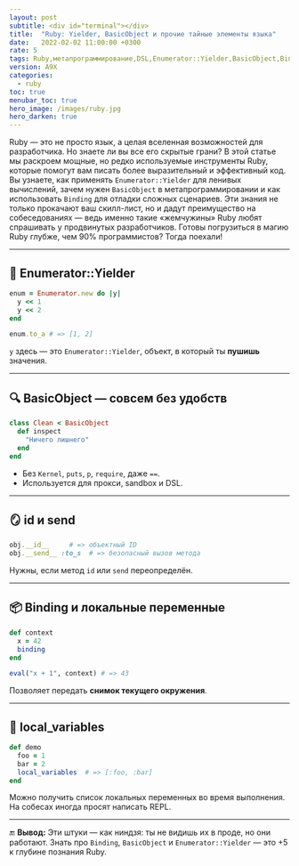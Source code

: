 ```yaml
---
layout: post
subtitle: <div id="terminal"></div>
title:  "Ruby: Yielder, BasicObject и прочие тайные элементы языка"
date:   2022-02-02 11:00:00 +0300
rate: 5
tags: Ruby,метапрограммирование,DSL,Enumerator::Yielder,BasicObject,Binding
version: A9X
categories:
  - ruby
toc: true
menubar_toc: true
hero_image: /images/ruby.jpg
hero_darken: true
---
```


Ruby — это не просто язык, а целая вселенная возможностей для разработчика. Но знаете ли вы все его скрытые грани? В этой статье мы раскроем мощные, но редко используемые инструменты Ruby, которые помогут вам писать более выразительный и эффективный код. Вы узнаете, как применять `Enumerator::Yielder` для ленивых вычислений, зачем нужен `BasicObject` в метапрограммировании и как использовать `Binding` для отладки сложных сценариев. Эти знания не только прокачают ваш скилл-лист, но и дадут преимущество на собеседованиях — ведь именно такие «жемчужины» Ruby любят спрашивать у продвинутых разработчиков. Готовы погрузиться в магию Ruby глубже, чем 90% программистов? Тогда поехали!

---

## 🧵 Enumerator::Yielder

```ruby
enum = Enumerator.new do |y|
  y << 1
  y << 2
end

enum.to_a # => [1, 2]
````

`y` здесь — это `Enumerator::Yielder`, объект, в который ты **пушишь** значения.

---

## 🔍 BasicObject — совсем без удобств

```ruby
class Clean < BasicObject
  def inspect
    "Ничего лишнего"
  end
end
```

* Без `Kernel`, `puts`, `p`, `require`, даже `==`.
* Используется для прокси, sandbox и DSL.

---

## 🪞 **id** и **send**

```ruby
obj.__id__     # => объектный ID
obj.__send__ :to_s  # => безопасный вызов метода
```

Нужны, если метод `id` или `send` переопределён.

---

## 📦 Binding и локальные переменные

```ruby
def context
  x = 42
  binding
end

eval("x + 1", context) # => 43
```

Позволяет передать **снимок текущего окружения**.

---

## 🔮 local\_variables

```ruby
def demo
  foo = 1
  bar = 2
  local_variables  # => [:foo, :bar]
end
```

Можно получить список локальных переменных во время выполнения. На собесах иногда просят написать REPL.

---

🔚 **Вывод:**
Эти штуки — как ниндзя: ты не видишь их в проде, но они работают. Знать про `Binding`, `BasicObject` и `Enumerator::Yielder` — это +5 к глубине познания Ruby.
